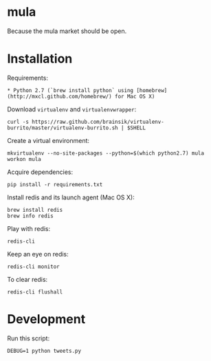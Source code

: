 mula
==========

Because the mula market should be open.


Installation
============

Requirements:

    * Python 2.7 (`brew install python` using [homebrew](http://mxcl.github.com/homebrew/) for Mac OS X)

Download `virtualenv` and `virtualenvwrapper`:

    curl -s https://raw.github.com/brainsik/virtualenv-burrito/master/virtualenv-burrito.sh | $SHELL

Create a virtual environment:

    mkvirtualenv --no-site-packages --python=$(which python2.7) mula
    workon mula

Acquire dependencies:

    pip install -r requirements.txt

Install redis and its launch agent (Mac OS X):

    brew install redis
    brew info redis

Play with redis:

    redis-cli

Keep an eye on redis:

    redis-cli monitor

To clear redis:

    redis-cli flushall


Development
===========

Run this script:

    DEBUG=1 python tweets.py
